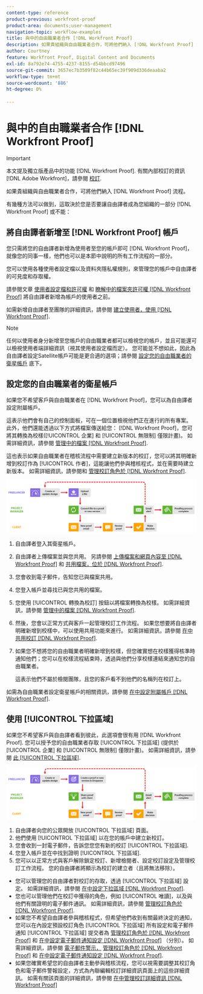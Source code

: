 ```yaml
---
content-type: reference
product-previous: workfront-proof
product-area: documents;user-management
navigation-topic: workflow-examples
title: 與中的自由職業者合作 [!DNL Workfront Proof]
description: 如果貴組織與自由職業者合作，可將他們納入 [!DNL Workfront Proof] 流程。
author: Courtney
feature: Workfront Proof, Digital Content and Documents
exl-id: 8a792e74-4755-4237-8155-d54bbcd97496
source-git-commit: 3657ec7b3509f82c44b65ec39f909d336deaaba2
workflow-type: tm+mt
source-wordcount: '886'
ht-degree: 0%

---
```


# 與中的自由職業者合作 [!DNL Workfront Proof]

>[!IMPORTANT]
>
>本文提及獨立版產品中的功能 [!DNL Workfront Proof]. 有關內部校訂的資訊 [!DNL Adobe Workfront]，請參閱 [校訂](../../../review-and-approve-work/proofing/proofing.md).

如果貴組織與自由職業者合作，可將他們納入 [!DNL Workfront Proof] 流程。

有幾種方法可以做到，這取決於您是否要讓自由譯者成為您組織的一部分 [!DNL Workfront Proof] 或不能：

## 將自由譯者新增至 [!DNL Workfront Proof] 帳戶

您只需將您的自由譯者新增為使用者至您的帳戶即可 [!DNL Workfront Proof]，就像您的同事一樣，他們也可以是本節中說明的所有工作流程的一部分。

您可以使用各種使用者設定檔以及資料夾隱私權規則，來管理您的帳戶中自由譯者的可見度和存取權。

請參閱文章  [使用者設定檔和許可權](https://support.workfront.com/hc/https://support.workfront.com/hc/en-us/articles/115004087428-User-profiles-and-permissions) 和 [瞭解中的檔案夾許可權 [!DNL Workfront Proof]](../../../workfront-proof/wp-work-proofsfiles/organize-your-work/folder-permissions.md) 將自由譯者新增為帳戶的使用者之前。

如需新增自由譯者至團隊的詳細資訊，請參閱 [建立使用者，使用 [!DNL Workfront Proof]](../../../workfront-proof/wp-mnguserscontacts/users/create-users.md).

>[!NOTE]
>
>任何以使用者身分新增至您帳戶的自由職業者都可以檢視您的帳戶，並且可能還可以檢視使用者端詳細資訊（視其使用者設定檔而定）。 您可能並不想如此，因此為自由譯者設定Satellite帳戶可能是更合適的選項；請參閱 [設定您的自由職業者的衛星帳戶](https://support.workfront.com/knowledge/articles/115004259868/en-us?brand_id=662728&amp;return_to=%2Fhc%2Fen-us%2Farticles%2F115004259868#Option-B---set-up-a-satellite-account-for-your-freelancers) 底下。

## 設定您的自由職業者的衛星帳戶

如果您不希望客戶與自由職業者在 [!DNL Workfront Proof]，您可以為自由譯者設定附屬帳戶。

這表示他們會有自己的控制面板，可在一個位置檢視他們正在進行的所有專案。 此外，他們還能透過以下方式將檔案傳送給您： [!DNL Workfront Proof]，您可將其轉換為校樣([!UICONTROL 企業] 和 [!UICONTROL 無限制] 僅限計畫)。 如需詳細資訊，請參閱 [管理中的檔案 [!DNL Workfront Proof]](../../../workfront-proof/wp-work-proofsfiles/manage-your-work/manage-files.md).

這也表示如果自由職業者在稽核流程中需要建立新版本的校訂，您可以將其明確新增到校訂作為 [!UICONTROL 作者]，這能讓他們參與稽核程式，並在需要時建立新版本。 如需詳細資訊，請參閱和 [管理校訂角色於 [!DNL Workfront Proof]](../../../workfront-proof/wp-work-proofsfiles/share-proofs-and-files/manage-proof-roles.md).

![自由譯者_-_option_B.png](assets/freelancers_-_option_B.png)

1. 自由譯者登入其衛星帳戶。
1. 自由譯者上傳檔案並與您共用。 另請參閱 [上傳檔案和網頁內容至 [!DNL Workfront Proof]](../../../workfront-proof/wp-work-proofsfiles/create-proofs-and-files/upload-files-web-content.md) 和 [共用檔案，位於 [!DNL Workfront Proof]](../../../workfront-proof/wp-work-proofsfiles/share-proofs-and-files/share-files.md).

1. 您會收到電子郵件，告知您已與檔案共用。
1. 您登入帳戶並尋找已與您共用的檔案。
1. 您使用 [!UICONTROL 轉換為校訂] 按鈕以將檔案轉換為校樣。 如需詳細資訊，請參閱 [管理中的檔案 [!DNL Workfront Proof]](../../../workfront-proof/wp-work-proofsfiles/manage-your-work/manage-files.md).
1. 然後，您會以正常方式與客戶一起管理校訂工作流程。 如果您想要將自由譯者明確新增到校樣中，可以使用共用功能來進行。 如需詳細資訊，請參閱 [在中共用校訂 [!DNL Workfront Proof]](../../../workfront-proof/wp-work-proofsfiles/share-proofs-and-files/share-proof.md).
1. 如果您不想將您的自由職業者明確新增到校樣，但您確實想在校樣獲得核準時通知他們；您可以在校樣流程結束時，透過與他們分享校樣連結來通知您的自由職業者。

   這表示他們不屬於檢閱團隊，且您的客戶看不到他們的名稱列在校訂上。

如需為自由職業者設定衛星帳戶的相關資訊，請參閱  [在中設定附屬帳戶 [!DNL Workfront Proof]](../../../workfront-proof/wp-acct-admin/satellite-accounts/configure-sat-acct-in-wp.md).

## 使用 [!UICONTROL 下拉區域]

如果您不希望客戶與自由譯者看到彼此，此選項會很有用 [!DNL Workfront Proof]. 您可以授予您的自由職業者存取 [!UICONTROL 下拉區域] (提供於 [!UICONTROL 企業] 和 [!UICONTROL 無限制] 僅限計畫)。 如需詳細資訊，請參閱 [此 [!UICONTROL 下拉區域]](../../../workfront-proof/wp-work-proofsfiles/create-proofs-and-files/dropzone.md).

![自由譯者_-_option_C_-_dropzone.png](assets/freelancers_-_option_C_-_dropzone.png)

1. 自由譯者向您的公眾開放 [!UICONTROL 下拉區域] 頁面。
1. 他們使用 [!UICONTROL 下拉區域] 以在您的帳戶中建立新校訂。
1. 您會收到一封電子郵件，告訴您您您有新的校訂 [!UICONTROL 下拉區域].
1. 您登入帳戶並在中找到證明 [!UICONTROL 下拉區域].
1. 您可以以正常方式與客戶解除鎖定校訂、新增檢閱者、設定校訂設定及管理校訂工作流程。 您的自由譯者將顯示為校訂的建立者（且將無法移除）。

* 您可以管理您的自由譯者對校訂的存取，透過 [!UICONTROL 下拉區域] 設定。 如需詳細資訊，請參閱 [在中設定下拉區域 [!DNL Workfront Proof]](../../../workfront-proof/wp-acct-admin/account-settings/configure-dropzone-in-wp.md).
* 您也可以管理他們在校訂中獲得的角色，例如 [!UICONTROL 唯讀]，以及與他們有關證明的電子郵件通訊。 如需詳細資訊，請參閱 [管理校訂角色於 [!DNL Workfront Proof]](../../../workfront-proof/wp-work-proofsfiles/share-proofs-and-files/manage-proof-roles.md).
* 如果您不希望自由譯者參與稽核程式，但希望他們收到有關最終決定的通知，您可以在內設定預設校訂角色 [!UICONTROL 下拉區域] 所有設定和電子郵件通知 [!UICONTROL 下拉區域] 提交者為 [管理校訂角色於 [!DNL Workfront Proof]](../../../workfront-proof/wp-work-proofsfiles/share-proofs-and-files/manage-proof-roles.md) 和 [在中設定電子郵件通知設定 [!DNL Workfront Proof]](../../../workfront-proof/wp-emailsntfctns/email-alerts/config-email-notification-settings-wp.md) （分別）。 如需詳細資訊，請參閱 [電子郵件警示，](https://support.workfront.com/hc/en-us/sections/115000911867-Email-alerts) [管理校訂角色於 [!DNL Workfront Proof]](../../../workfront-proof/wp-work-proofsfiles/share-proofs-and-files/manage-proof-roles.md) 和 [在中設定電子郵件通知設定 [!DNL Workfront Proof]](../../../workfront-proof/wp-emailsntfctns/email-alerts/config-email-notification-settings-wp.md).
* 如果您確實希望您的自由譯者主動參與稽核流程，您可以視需要調整其校訂角色和電子郵件警報設定，方式為內聯編輯校訂詳細資訊頁面上的這些詳細資訊。 如需有關該頁面的詳細資訊，請參閱 [在中管理校訂詳細資訊 [!DNL Workfront Proof]](../../../workfront-proof/wp-work-proofsfiles/manage-your-work/manage-proof-details.md)
